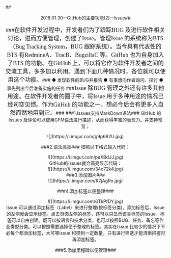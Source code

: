 ##<center/>2018.01.30--GitHub的主要功能(2)--Issue##

###<font face="Microsoft YaHei" size="4">在软件开发过程中，开发者们为了跟踪BUG 及进行软件相关讨论，进而方便管理，创建了Issue。管理Issue 的系统称为BTS（Bug Tracking System，BUG 跟踪系统）。当今具有代表性的BTS 有RedmineA、TracB、BugzillaC 等。GitHub 也为自身加入了BTS 的功能。在GitHub 上，可以将它作为软件开发者之间的交流工具，多多加以利用。遇到下面几种情况时，各位就可以使用这个功能。</font>###
	● 发现软件的BUG并报告
	● 有事想向作者询问、探讨
	● 事先列出今后准备实施的任务
###<font face="Microsoft YaHei" size="4">Issue 除BUG 管理之外还有许多其他用途。在软件开发者的圈子中，将Issue 用于多种用途的情况已经司空见惯。作为GitHub 的功能之一，想必今后会有更多人自然而然地用到它。</font>###
###1.Issues支持MarkDown语法###
GitHub 的Issues 及评论可以使用GFM语法进行描述，从而获得丰富的表现力。并支持预览；
<center>![](https://i.imgur.com/g9p682U.jpg)</center>

###2.语法高亮###
按照以下格式输入代码：
<center>![](https://i.imgur.com/peXBdJJ.jpg)</center>
GitHub的Issues就会高亮显示代码：
<center>![](https://i.imgur.com/34o72k4.jpg)</center>
###3.添加图片###
<center>![](https://i.imgur.com/R7jAgRn.jpg)</center>

###4.添加标签以便整理###
<center>![](https://i.imgur.com/6TkPfDY.jpg)</center>
Issue 可以通过添加标签（Label）来进行整理(按标签分类)。添加标签后，Issue的左侧就会显示标签。点击页面左侧的标签，还可以只显示该类标签的Issue。标签可以自由创建。既可以按语言和技术分类，也可以按照BUG、任务、备忘等作业类型分类。可以按照需要选择便于整理的标签。其实在Issue 比较少的情况下不必每个都添加标签，大可等Issue 积攒到一定数量，只有进行筛选才能清晰把握时再添加标签。

###5.添加里程碑以便管理###



